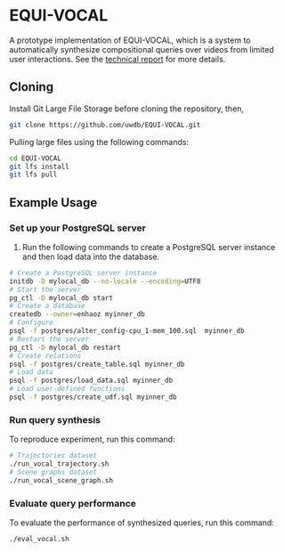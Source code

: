 # EQUI-VOCAL

A prototype implementation of EQUI-VOCAL, which is a system to automatically synthesize compositional queries over videos from limited user interactions. See the [technical report](https://arxiv.org/abs/2301.00929) for more details.

## Cloning

Install Git Large File Storage before cloning the repository, then,

```sh
git clone https://github.com/uwdb/EQUI-VOCAL.git
```

Pulling large files using the following commands:
```sh
cd EQUI-VOCAL
git lfs install
git lfs pull
```

## Example Usage

### Set up your PostgreSQL server

1. Run the following commands to create a PostgreSQL server instance and then load data into the database.

```sh
# Create a PostgreSQL server instance
initdb -D mylocal_db --no-locale --encoding=UTF8
# Start the server
pg_ctl -D mylocal_db start
# Create a database
createdb --owner=enhaoz myinner_db
# Configure
psql -f postgres/alter_config-cpu_1-mem_100.sql  myinner_db
# Restart the server
pg_ctl -D mylocal_db restart
# Create relations
psql -f postgres/create_table.sql myinner_db
# Load data
psql -f postgres/load_data.sql myinner_db
# Load user-defined functions
psql -f postgres/create_udf.sql myinner_db
```

### Run query synthesis
To reproduce experiment, run this command:
```sh
# Trajectories dataset
./run_vocal_trajectory.sh
# Scene graphs dataset
./run_vocal_scene_graph.sh
```

### Evaluate query performance
To evaluate the performance of synthesized queries, run this command:
```sh
./eval_vocal.sh
```